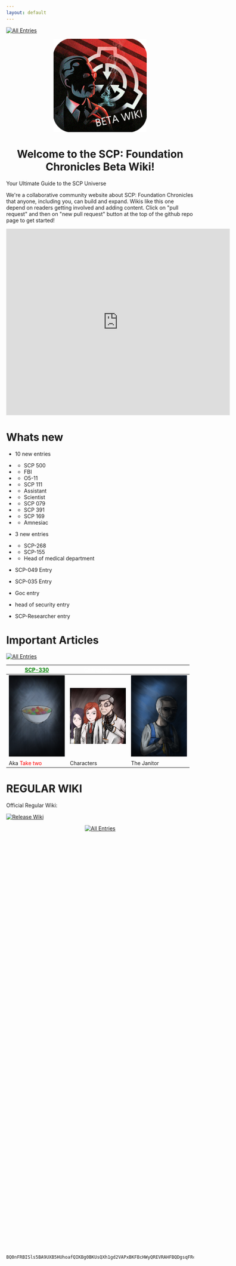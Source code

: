 ```yaml
---
layout: default
---
```


<html lang="en">
<head>
    <meta charset="UTF-8">
    <meta name="viewport" content="width=device-width, initial-scale=1.0">
    <meta name="description" content="This is the description for my GitHub Pages site.">
    <title id="page-title">Default Title</title>
    <script>
        document.addEventListener('DOMContentLoaded', function() {
            const titleElement = document.getElementById('page-title');
            const path = window.location.pathname;
            const pageName = path.substring(path.lastIndexOf('/') + 1).replace('.html', '');
            let title;
            switch(pageName) {
                case 'index':
                    title = 'Home Page';
                    break;
                case 'about':
                    title = 'About Us';
                    break;
                case 'contact':
                    title = 'Contact Us';
                    break;
                default:
                    title = 'My Custom Tab Title';
            }
            titleElement.textContent = title;
            document.title = title;
        });
    </script>
</h

<p align=center>
    <a href="./web/tree">
        <img src="https://img.shields.io/badge/GO_TO-All_Entries-000000?style=for-the-badge&labelColor=000000&color=ffffff" title="All Entries"/></a>
</p>
<p align="center">
 <img width="250" src="./assets/images/misc/BETA_WIKI.png" title="beta_wiki"/>
</p>
<h1 align="center">Welcome to the SCP: Foundation Chronicles Beta Wiki!</h1>


Your Ultimate Guide to the SCP Universe

We're a collaborative community website about SCP: Foundation Chronicles that anyone, including you, can build and expand. Wikis like this one depend on readers getting involved and adding content. Click on "pull request" and then on "new pull request" button at the top of the github repo page to get started!

<p align="center">
    <iframe src="https://ptb.discord.com/widget?id=1166418158085734441&theme=dark" width="600" height="500" allowtransparency="true" frameborder="0" sandbox="allow-popups allow-popups-to-escape-sandbox allow-same-origin allow-scripts"></iframe>
</p>

# Whats new

- 10 new entries
- - SCP 500
- - FBI
- - O5-11
- - SCP 111
- - Assistant
- - Scientist
- - SCP 079
- - SCP 391
- - SCP 169
- - Amnesiac

- 3 new entries
- - SCP-268
- - SCP-155
- - Head of medical department

- SCP-049 Entry

- SCP-035 Entry

- Goc entry

- head of security entry

- SCP-Researcher entry

# Important Articles
<a href="./web/tree">
    <img src="https://img.shields.io/badge/GO_TO-All_Entries-000000?style=for-the-badge&labelColor=000000&color=ffffff" title="All Entries"/>
</a>

| <a href="./web/scp/safe/330" style="color: green">SCP-330</a> | <a href="./web/tree#characters" style="color: white">Characters</a> | <a href="./web/humans/foundation/janitor"  style="color: white">Janitor</a> |
|---|---|---|
| <img src="./assets/images/scp/safe/330/SCP_330.jpg" title="SCP-330" width="150"/> | <img src="./assets/images/misc/Characters.webp" title="Characters" width="150"/> | <img src="./assets/images/characters/cleaner.jpg" title="Janitor" width="150"/> |
| Aka <span style="color: red">Take two</span> | Characters | The Janitor |

# REGULAR WIKI

Official Regular Wiki:
<p>
    <a href="https://scp-fc.fandom.com/wiki/SCP:_Foundation_Chronicles_Wiki">
        <img src="https://img.shields.io/badge/Released_Wiki-000000?style=for-the-badge&labelColor=ffffff&color=ffffff" title="Release Wiki"/></a>
</p>
<p align=center>
    <a href="./web/tree">
        <img src="https://img.shields.io/badge/GO_TO-All_Entries-000000?style=for-the-badge&labelColor=000000&color=ffffff" title="All Entries"/></a>
</p>

```






































































```
``` 
BQ0nFRBISls5BA9UXB5HUhoafQIKBg0BKUsQXh1gd2VAPxBKFBcHWyQREVRAHFBQDgsqFRcXARgiCxI=
```